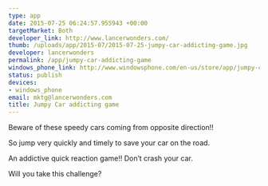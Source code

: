 ```yaml
--- 
type: app
date: 2015-07-25 06:24:57.955943 +00:00
targetMarket: Both
developer_link: http://www.lancerwonders.com/
thumb: /uploads/app/2015-07/2015-07-25-jumpy-car-addicting-game.jpg
developer: lancerwonders
permalink: /app/jumpy-car-addicting-game
windows_phone_link: http://www.windowsphone.com/en-us/store/app/jumpy-car-addicting-game/ebd0cfc9-eb5e-4f63-aa11-caa7899fb30b
status: publish
devices: 
- windows_phone
email: mktg@lancerwonders.com
title: Jumpy Car addicting game
---
```


Beware of these speedy cars coming from opposite direction!! 

So jump very quickly and timely to save your car on the road.

An addictive quick reaction game!! Don’t crash your car.

Will you take this challenge?
